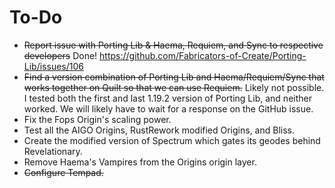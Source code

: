  # To-Do
 - ~~Report issue with Porting Lib & Haema, Requiem, and Sync to respective developers~~ Done! https://github.com/Fabricators-of-Create/Porting-Lib/issues/106
 - ~~Find a version combination of Porting Lib and Haema/Requiem/Sync that works together on Quilt so that we can use Requiem.~~ Likely not possible. I tested both the first and last 1.19.2 version of Porting Lib, and neither worked. We will likely have to wait for a response on the GitHub issue.
 - Fix the Fops Origin's scaling power.
 - Test all the AIGO Origins, RustRework modified Origins, and Bliss.
 - Create the modified version of Spectrum which gates its geodes behind Revelationary.
 - Remove Haema's Vampires from the Origins origin layer.
 - ~~Configure Tempad.~~
